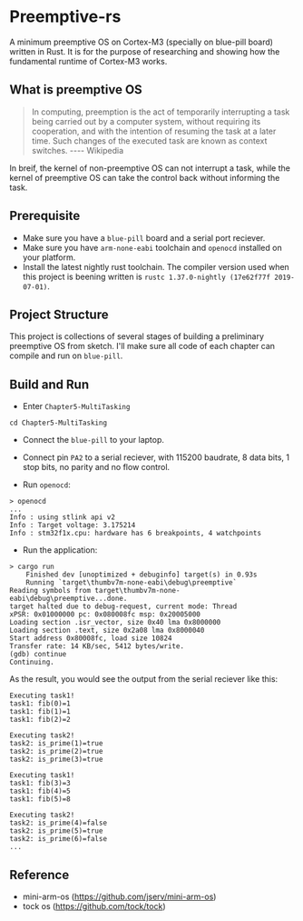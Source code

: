 # Preemptive-rs

A minimum preemptive OS on Cortex-M3 (specially on blue-pill board) written in Rust. It is for the purpose of
researching and showing how the fundamental runtime of Cortex-M3 works.

## What is preemptive OS

> In computing, preemption is the act of temporarily interrupting a task being carried out by a computer system,
without requiring its cooperation, and with the intention of resuming the task at a later time. Such changes of
the executed task are known as context switches.   ----  Wikipedia

In breif, the kernel of non-preemptive OS can not interrupt a task, while the kernel of preemptive OS can take
the control back without informing the task.

## Prerequisite

- Make sure you have a `blue-pill` board and a serial port reciever.
- Make sure you have `arm-none-eabi` toolchain and `openocd` installed on your platform.
- Install the latest nightly rust toolchain. The compiler version used when this project is beening written is
`rustc 1.37.0-nightly (17e62f77f 2019-07-01)`.

## Project Structure

This project is collections of several stages of building a preliminary preemptive OS from sketch. I'll make
sure all code of each chapter can compile and run on `blue-pill`.

## Build and Run

- Enter `Chapter5-MultiTasking`

```text
cd Chapter5-MultiTasking
```

- Connect the `blue-pill` to your laptop.

- Connect pin `PA2` to a serial reciever, with 115200 baudrate, 8 data bits, 1 stop bits, no parity and no flow control.

- Run `openocd`:

```text
> openocd
...
Info : using stlink api v2
Info : Target voltage: 3.175214
Info : stm32f1x.cpu: hardware has 6 breakpoints, 4 watchpoints
```

- Run the application:

```text
> cargo run
    Finished dev [unoptimized + debuginfo] target(s) in 0.93s
    Running `target\thumbv7m-none-eabi\debug\preemptive`
Reading symbols from target\thumbv7m-none-eabi\debug\preemptive...done.
target halted due to debug-request, current mode: Thread
xPSR: 0x01000000 pc: 0x080008fc msp: 0x20005000
Loading section .isr_vector, size 0x40 lma 0x8000000
Loading section .text, size 0x2a08 lma 0x8000040
Start address 0x80008fc, load size 10824
Transfer rate: 14 KB/sec, 5412 bytes/write.
(gdb) continue
Continuing.
```

As the result, you would see the output from the serial reciever like this:

```text
Executing task1!
task1: fib(0)=1
task1: fib(1)=1
task1: fib(2)=2

Executing task2!
task2: is_prime(1)=true
task2: is_prime(2)=true
task2: is_prime(3)=true

Executing task1!
task1: fib(3)=3
task1: fib(4)=5
task1: fib(5)=8

Executing task2!
task2: is_prime(4)=false
task2: is_prime(5)=true
task2: is_prime(6)=false
...
```

## Reference

- mini-arm-os (https://github.com/jserv/mini-arm-os)
- tock os (https://github.com/tock/tock)
